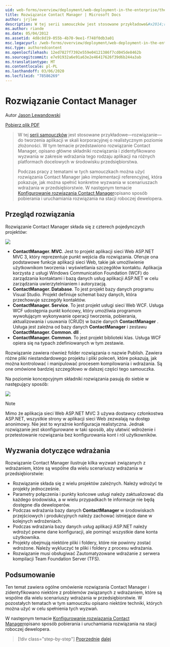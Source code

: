 ```yaml
---
uid: web-forms/overview/deployment/web-deployment-in-the-enterprise/the-contact-manager-solution
title: Rozwiązanie Contact Manager | Microsoft Docs
author: jrjlee
description: W tej serii samouczków jest stosowane przykładowe&#x2014;rozwiązanie&#x2014;do reprezentowania aplikacji w skali korporacyjnej o realistycznej Leve...
ms.author: riande
ms.date: 05/04/2012
ms.assetid: 4d8c8d19-055b-4b70-9ee1-f748f0db3a01
msc.legacyurl: /web-forms/overview/deployment/web-deployment-in-the-enterprise/the-contact-manager-solution
msc.type: authoredcontent
ms.openlocfilehash: 12ed7827f7392e559e04121386f7cd045de8462b
ms.sourcegitcommit: e7e91932a6e91a63e2e46417626f39d6b244a3ab
ms.translationtype: MT
ms.contentlocale: pl-PL
ms.lasthandoff: 03/06/2020
ms.locfileid: "78586269"
---
```

# <a name="the-contact-manager-solution"></a>Rozwiązanie Contact Manager

Autor [Jason Lewandowski](https://github.com/jrjlee)

[Pobierz plik PDF](https://msdnshared.blob.core.windows.net/media/MSDNBlogsFS/prod.evol.blogs.msdn.com/CommunityServer.Blogs.Components.WeblogFiles/00/00/00/63/56/8130.DeployingWebAppsInEnterpriseScenarios.pdf)

> W tej [serii samouczków](web-deployment-in-the-enterprise.md) jest stosowane przykładowe&#x2014;rozwiązanie&#x2014;do tworzenia aplikacji w skali korporacyjnej o realistycznym poziomie złożoności. W tym temacie przedstawiono rozwiązanie Contact Manager, opisano główne składniki rozwiązania i zidentyfikowano wyzwania w zakresie wdrażania tego rodzaju aplikacji na różnych platformach docelowych w środowisku przedsiębiorstwa.
> 
> Podczas pracy z tematami w tych samouczkach można użyć rozwiązania Contact Manager jako implementacji referencyjnej, która pokazuje, jak można spełnić konkretne wyzwania w scenariuszach wdrażania w przedsiębiorstwie. W następnym temacie [Konfigurowanie rozwiązania Contact Manager](setting-up-the-contact-manager-solution.md)opisano sposób pobierania i uruchamiania rozwiązania na stacji roboczej dewelopera.

## <a name="solution-overview"></a>Przegląd rozwiązania

Rozwiązanie Contact Manager składa się z czterech pojedynczych projektów:

![](the-contact-manager-solution/_static/image1.png)

- **ContactManager. MVC**. Jest to projekt aplikacji sieci Web ASP.NET MVC 3, który reprezentuje punkt wejścia dla rozwiązania. Oferuje ona podstawowe funkcje aplikacji sieci Web, takie jak umożliwienie użytkownikom tworzenia i wyświetlania szczegółów kontaktu. Aplikacja korzysta z usługi Windows Communication Foundation (WCF) do zarządzania kontaktami i bazą danych usług aplikacji ASP.NET w celu zarządzania uwierzytelnianiem i autoryzacją.
- **ContactManager. Database**. To jest projekt bazy danych programu Visual Studio. Projekt definiuje schemat bazy danych, która przechowuje szczegóły kontaktów.
- **ContactManager. Service**. To jest projekt usługi sieci Web WCF. Usługa WCF udostępnia punkt końcowy, który umożliwia programom wywołującym wykonywanie operacji tworzenia, pobierania, aktualizowania i usuwania (CRUD) w bazie danych **ContactManager** . Usługa jest zależna od bazy danych **ContactManager** i zestawu **ContactManager. Common. dll** .
- **ContactManager. Common**. To jest projekt biblioteki klas. Usługa WCF opiera się na typach zdefiniowanych w tym zestawie.

Rozwiązanie zawiera również folder rozwiązania o nazwie Publish. Zawiera różne pliki niestandardowego projektu i pliki poleceń, które pokazują, jak można kontrolować i manipulować procesem kompilowania i wdrażania. Są one omówione bardziej szczegółowo w dalszej części tego samouczka.

Na poziomie koncepcyjnym składniki rozwiązania pasują do siebie w następujący sposób:

![](the-contact-manager-solution/_static/image2.png)

> [!NOTE]
> Mimo że aplikacja sieci Web ASP.NET MVC 3 używa dostawcy członkostwa ASP.NET, wszystkie strony w aplikacji sieci Web zezwalają na dostęp anonimowy. Nie jest to wyraźnie konfiguracja realistyczna. Jednak rozwiązanie jest skonfigurowane w taki sposób, aby ułatwić wdrożenie i przetestowanie rozwiązania bez konfigurowania kont i ról użytkowników.

## <a name="deployment-challenges"></a>Wyzwania dotyczące wdrażania

Rozwiązanie Contact Manager ilustruje kilka wyzwań związanych z wdrażaniem, które są wspólne dla wielu scenariuszy wdrażania w przedsiębiorstwie:

- Rozwiązanie składa się z wielu projektów zależnych. Należy wdrożyć te projekty jednocześnie.
- Parametry połączenia i punkty końcowe usługi należy zaktualizować dla każdego środowiska, a w wielu przypadkach te informacje nie będą dostępne dla deweloperów.
- Podczas wdrażania bazy danych **ContactManager** w środowiskach przejściowych i produkcyjnych należy zachować istniejące dane w kolejnych wdrożeniach.
- Podczas wdrażania bazy danych usług aplikacji ASP.NET należy wdrożyć pewne dane konfiguracji, ale pominąć wszystkie dane konta użytkownika.
- Projekty obejmują niektóre pliki i foldery, które nie powinny zostać wdrożone. Należy wykluczyć te pliki i foldery z procesu wdrażania.
- Rozwiązanie musi obsługiwać Zautomatyzowane wdrażanie z serwera kompilacji Team Foundation Server (TFS).

## <a name="conclusion"></a>Podsumowanie

Ten temat zawiera ogólne omówienie rozwiązania Contact Manager i zidentyfikowano niektóre z problemów związanych z wdrażaniem, które są wspólne dla wielu scenariuszy wdrażania w przedsiębiorstwie. W pozostałych tematach w tym samouczku opisano niektóre techniki, których można użyć w celu spełnienia tych wyzwań.

W następnym temacie [Konfigurowanie rozwiązania Contact Manager](setting-up-the-contact-manager-solution.md)opisano sposób pobierania i uruchamiania rozwiązania na stacji roboczej dewelopera.

> [!div class="step-by-step"]
> [Poprzednie](web-deployment-in-the-enterprise.md)
> [dalej](setting-up-the-contact-manager-solution.md)

